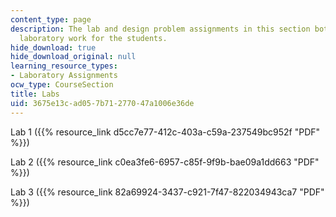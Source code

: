 ```yaml
---
content_type: page
description: The lab and design problem assignments in this section both involve substantial
  laboratory work for the students.
hide_download: true
hide_download_original: null
learning_resource_types:
- Laboratory Assignments
ocw_type: CourseSection
title: Labs
uid: 3675e13c-ad05-7b71-2770-47a1006e36de
---
```


Lab 1 ({{% resource_link d5cc7e77-412c-403a-c59a-237549bc952f "PDF" %}})

Lab 2 ({{% resource_link c0ea3fe6-6957-c85f-9f9b-bae09a1dd663 "PDF" %}})

Lab 3 ({{% resource_link 82a69924-3437-c921-7f47-822034943ca7 "PDF" %}})
